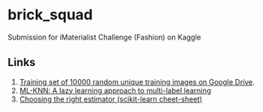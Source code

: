 # brick_squad
Submission for iMaterialist Challenge (Fashion) on Kaggle

## Links

1. [Training set of 10000 random unique training images on Google Drive](https://drive.google.com/open?id=1QzEOq_t9yJ9pwV_yNfVTdRte20RSJI90).
2. [ML-KNN: A lazy learning approach to multi-label learning
](https://drive.google.com/file/d/1XX1ezSDiqpJzVr9sNEU69zaRPzzs4TRW/view?usp=sharing)
3. [Choosing the right estimator (scikit-learn cheet-sheet)](http://scikit-learn.org/stable/tutorial/machine_learning_map/index.html)

